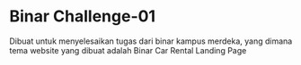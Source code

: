 
# Binar Challenge-01

Dibuat untuk menyelesaikan tugas dari binar kampus merdeka, yang dimana tema website yang dibuat adalah Binar Car Rental Landing Page

